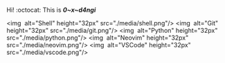  Hi! :octocat: This is ***0~x~d4ngi***

  <img  alt="Shell" height="32px" src="./media/shell.png"/>
  <img  alt="Git" height="32px" src="./media/git.png"/>
  <img  alt="Python" height="32px" src="./media/python.png"/>
  <img  alt="Neovim" height="32px" src="./media/neovim.png"/>
  <img  alt="VSCode" height="32px" src="./media/vscode.png"/>
